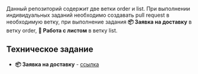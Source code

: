 Данный репозиторий содержит две ветки order и list. При выполнении индивидуальных заданий необходимо создавать pull request в необходимую ветку, при выполнение задания **📦 Заявка на доставку** в ветку order, **📑 Работа с листом** в ветку list.

## Техническое задание
- **📦 Заявка на доставку** - [ссылка](https://docs.google.com/document/d/102kXT4_2XyXsCrKpZfO3iVZpCgOXJnNq-PpaKWmPzZQ/edit)
